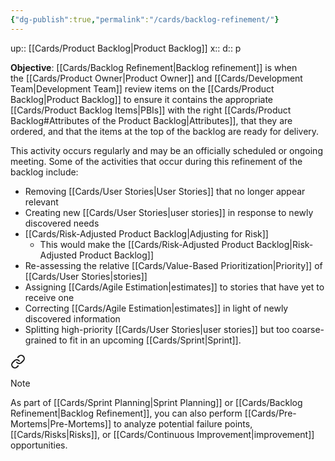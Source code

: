 ```yaml
---
{"dg-publish":true,"permalink":"/cards/backlog-refinement/"}
---
```


up:: [[Cards/Product Backlog\|Product Backlog]] 
x:: 
d:: p

**Objective**: [[Cards/Backlog Refinement\|Backlog refinement]] is when the [[Cards/Product Owner\|Product Owner]] and [[Cards/Development Team\|Development Team]] review items on the [[Cards/Product Backlog\|Product Backlog]] to ensure it contains the appropriate [[Cards/Product Backlog Items\|PBIs]] with the right [[Cards/Product Backlog#Attributes of the Product Backlog\|Attributes]], that they are ordered, and that the items at the top of the backlog are ready for delivery. 

This activity occurs regularly and may be an officially scheduled or ongoing meeting. Some of the activities that occur during this refinement of the backlog include:

- Removing [[Cards/User Stories\|User Stories]] that no longer appear relevant
- Creating new [[Cards/User Stories\|user stories]] in response to newly discovered needs
- [[Cards/Risk-Adjusted Product Backlog\|Adjusting for Risk]]  
	- This would make the [[Cards/Risk-Adjusted Product Backlog\|Risk-Adjusted Product Backlog]] 
- Re-assessing the relative [[Cards/Value-Based Prioritization\|Priority]] of [[Cards/User Stories\|stories]]
- Assigning [[Cards/Agile Estimation\|estimates]] to stories that have yet to receive one
- Correcting [[Cards/Agile Estimation\|estimates]] in light of newly discovered information
- Splitting high-priority [[Cards/User Stories\|user stories]] but too coarse-grained to fit in an upcoming [[Cards/Sprint\|Sprint]].


<div class="transclusion internal-embed is-loaded"><a class="markdown-embed-link" href="/cards/sprint-planning/#2052bb" aria-label="Open link"><svg xmlns="http://www.w3.org/2000/svg" width="24" height="24" viewBox="0 0 24 24" fill="none" stroke="currentColor" stroke-width="2" stroke-linecap="round" stroke-linejoin="round" class="svg-icon lucide-link"><path d="M10 13a5 5 0 0 0 7.54.54l3-3a5 5 0 0 0-7.07-7.07l-1.72 1.71"></path><path d="M14 11a5 5 0 0 0-7.54-.54l-3 3a5 5 0 0 0 7.07 7.07l1.71-1.71"></path></svg></a><div class="markdown-embed">



> [!Note]
> As part of [[Cards/Sprint Planning\|Sprint Planning]] or [[Cards/Backlog Refinement\|Backlog Refinement]], you can also perform [[Cards/Pre-Mortems\|Pre-Mortems]] to analyze potential failure points, [[Cards/Risks\|Risks]], or [[Cards/Continuous Improvement\|improvement]] opportunities. 

</div></div>


